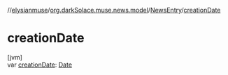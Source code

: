 //[elysianmuse](../../../index.md)/[org.darkSolace.muse.news.model](../index.md)/[NewsEntry](index.md)/[creationDate](creation-date.md)

# creationDate

[jvm]\
var [creationDate](creation-date.md): [Date](https://docs.oracle.com/javase/8/docs/api/java/util/Date.html)
